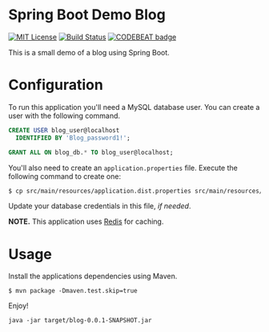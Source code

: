 # Spring Boot Demo Blog

[![MIT License][license-badge]][license]
[![Build Status][travis-badge]][travis]
[![CODEBEAT badge][codebeat-badge]][codebeat]

This is a small demo of a blog using Spring Boot.

# Configuration

To run this application you'll need a MySQL database user.
You can create a user with the following command.

```sql
CREATE USER blog_user@localhost
  IDENTIFIED BY 'Blog_password1!';

GRANT ALL ON blog_db.* TO blog_user@localhost;
```

You'll also need to create an `application.properties` file. 
Execute the following command to create one:

```bash
$ cp src/main/resources/application.dist.properties src/main/resources/application.properties
```

Update your database credentials in this file, *if needed*.

**NOTE.** This application uses [Redis][redis] for caching.

# Usage

Install the applications dependencies using Maven.

```
$ mvn package -Dmaven.test.skip=true
```

Enjoy!

```
java -jar target/blog-0.0.1-SNAPSHOT.jar
```

[license-badge]: https://img.shields.io/github/license/mashape/apistatus.svg?maxAge=2592000
[license]: LICENSE
[travis-badge]: https://travis-ci.org/MontealegreLuis/spring-blog.svg?branch=master
[travis]: https://travis-ci.org/MontealegreLuis/spring-blog
[codebeat-badge]: https://codebeat.co/badges/cb353c07-f5f0-4862-a7f1-419008e1c40b
[codebeat]: https://codebeat.co/projects/github-com-montealegreluis-spring-blog-master
[redis]: https://redis.io/topics/quickstart
